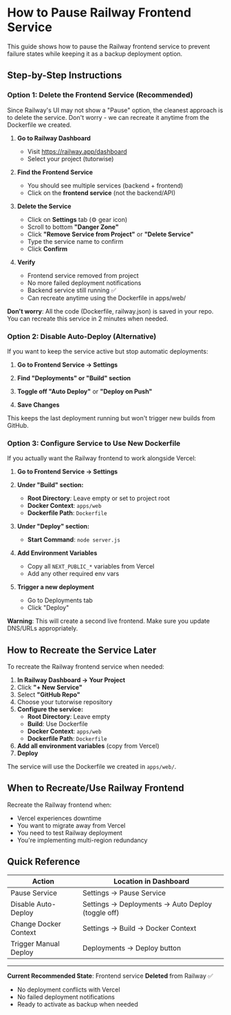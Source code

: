 # How to Pause Railway Frontend Service

This guide shows how to pause the Railway frontend service to prevent failure states while keeping it as a backup deployment option.

## Step-by-Step Instructions

### Option 1: Delete the Frontend Service (Recommended)

Since Railway's UI may not show a "Pause" option, the cleanest approach is to delete the service. Don't worry - we can recreate it anytime from the Dockerfile we created.

1. **Go to Railway Dashboard**
   - Visit https://railway.app/dashboard
   - Select your project (tutorwise)

2. **Find the Frontend Service**
   - You should see multiple services (backend + frontend)
   - Click on the **frontend service** (not the backend/API)

3. **Delete the Service**
   - Click on **Settings** tab (⚙️ gear icon)
   - Scroll to bottom **"Danger Zone"**
   - Click **"Remove Service from Project"** or **"Delete Service"**
   - Type the service name to confirm
   - Click **Confirm**

4. **Verify**
   - Frontend service removed from project
   - No more failed deployment notifications
   - Backend service still running ✅
   - Can recreate anytime using the Dockerfile in apps/web/

**Don't worry**: All the code (Dockerfile, railway.json) is saved in your repo. You can recreate this service in 2 minutes when needed.

### Option 2: Disable Auto-Deploy (Alternative)

If you want to keep the service active but stop automatic deployments:

1. **Go to Frontend Service → Settings**

2. **Find "Deployments" or "Build" section**

3. **Toggle off "Auto Deploy"** or **"Deploy on Push"**

4. **Save Changes**

This keeps the last deployment running but won't trigger new builds from GitHub.

### Option 3: Configure Service to Use New Dockerfile

If you actually want the Railway frontend to work alongside Vercel:

1. **Go to Frontend Service → Settings**

2. **Under "Build" section:**
   - **Root Directory**: Leave empty or set to project root
   - **Docker Context**: `apps/web`
   - **Dockerfile Path**: `Dockerfile`

3. **Under "Deploy" section:**
   - **Start Command**: `node server.js`

4. **Add Environment Variables**
   - Copy all `NEXT_PUBLIC_*` variables from Vercel
   - Add any other required env vars

5. **Trigger a new deployment**
   - Go to Deployments tab
   - Click "Deploy"

**Warning**: This will create a second live frontend. Make sure you update DNS/URLs appropriately.

## How to Recreate the Service Later

To recreate the Railway frontend service when needed:

1. **In Railway Dashboard → Your Project**
2. Click **"+ New Service"**
3. Select **"GitHub Repo"**
4. Choose your tutorwise repository
5. **Configure the service:**
   - **Root Directory**: Leave empty
   - **Build**: Use Dockerfile
   - **Docker Context**: `apps/web`
   - **Dockerfile Path**: `Dockerfile`
6. **Add all environment variables** (copy from Vercel)
7. **Deploy**

The service will use the Dockerfile we created in `apps/web/`.

## When to Recreate/Use Railway Frontend

Recreate the Railway frontend when:
- Vercel experiences downtime
- You want to migrate away from Vercel
- You need to test Railway deployment
- You're implementing multi-region redundancy

## Quick Reference

| Action | Location in Dashboard |
|--------|----------------------|
| Pause Service | Settings → Pause Service |
| Disable Auto-Deploy | Settings → Deployments → Auto Deploy (toggle off) |
| Change Docker Context | Settings → Build → Docker Context |
| Trigger Manual Deploy | Deployments → Deploy button |

---

**Current Recommended State**: Frontend service **Deleted** from Railway ✅
- No deployment conflicts with Vercel
- No failed deployment notifications
- Ready to activate as backup when needed

